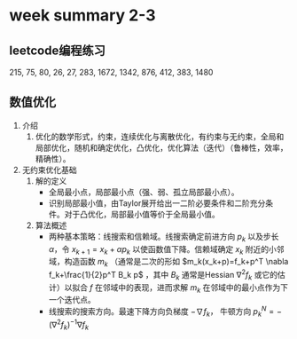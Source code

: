 # week summary 2-3
## leetcode编程练习
215, 75, 80, 26, 27, 283, 1672, 1342, 876, 412, 383, 1480


## 数值优化
1. 介绍
   1. 优化的数学形式，约束，连续优化与离散优化，有约束与无约束，全局和局部优化，随机和确定优化，凸优化，优化算法（迭代）（鲁棒性，效率，精确性）。
2. 无约束优化基础
   1. 解的定义
      - 全局最小点，局部最小点（强、弱、孤立局部最小点）。
      - 识别局部最小值，由Taylor展开给出一二阶必要条件和二阶充分条件。对于凸优化，局部最小值等价于全局最小值。
   2. 算法概述
      - 两种基本策略：线搜索和信赖域。线搜索确定前进方向 $p_k$ 以及步长 $\alpha$，令 $x_{k+1}=x_k+\alpha p_k$ 以使函数值下降。信赖域确定 $x_k$ 附近的小邻域，构造函数 $m_k$ （通常是二次的形如 $m_k(x_k+p)=f_k+p^T \nabla f_k+\frac{1}{2}p^T B_k p$ ，其中 $B_k$ 通常是Hessian $\nabla^2 f_k$ 或它的估计）以拟合 $f$ 在邻域中的表现，进而求解 $m_k$ 在邻域中的最小点作为下一个迭代点。
      - 线搜索的搜索方向。最速下降方向负梯度 $-\nabla f_k$， 牛顿方向 $p_k^N=-(\nabla^2 f_k)^{-1}\nabla f_k$
